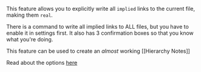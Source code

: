 This feature allows you to explicitly write all `implied` links to the current file, making them `real`.

There is a command to write all implied links to ALL files, but you have to enable it in settings first. It also has 3 confirmation boxes so that you know what you're doing.

This feature can be used to create an _almost_ working [[Hierarchy Notes]]

Read about the options [here](/docs/Settings#Write-Breadcrumbs-to-File)
